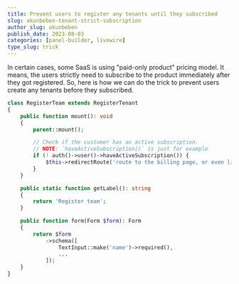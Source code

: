 ```yaml
---
title: Prevent users to register any tenants until they subscribed
slug: akunbeben-tenant-strict-subscription
author_slug: akunbeben
publish_date: 2023-08-03
categories: [panel-builder, livewire]
type_slug: trick
---
```


In certain cases, some SaaS is using "paid-only product" pricing model. It means, the users strictly need to subscribe to the product immediately after they got registered.
So, here is how we can do the trick to prevent users create any tenants before they subscribed.

```php
class RegisterTeam extends RegisterTenant
{
    public function mount(): void
    {
        parent::mount();

        // Check if the customer has an active subscription.
        // NOTE: `haveActiveSubscription()` is just for example
        if (! auth()->user()->haveActiveSubscription()) {
            $this->redirectRoute('route to the billing page, or even link of your online payment checkout page');
        }
    }

    public static function getLabel(): string
    {
        return 'Register team';
    }

    public function form(Form $form): Form
    {
        return $form
            ->schema([
                TextInput::make('name')->required(),
                ...
            ]);
    }
}
```
